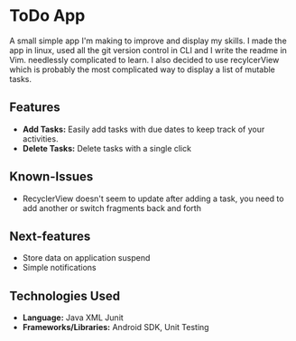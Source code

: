 # ToDo App

A small simple app I'm making to improve and display my skills. I made the app in linux, used all the git version control in CLI and I write the readme in Vim. 
needlessly complicated to learn. I also decided to use recylcerView which is probably the most complicated way to display a list of mutable tasks. 

## Features

- **Add Tasks:** Easily add tasks with due dates to keep track of your activities.
- **Delete Tasks:** Delete tasks with a single click

## Known-Issues

- RecyclerView doesn't seem to update after adding a task, you need to add another or switch fragments back and forth

## Next-features

- Store data on application suspend
- Simple notifications

## Technologies Used

- **Language:** Java XML Junit
- **Frameworks/Libraries:** Android SDK, Unit Testing

